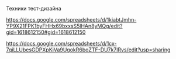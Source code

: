 Техники тест-дизайна

https://docs.google.com/spreadsheets/d/1kiabtJmhn-YP9X21FPK1byFHHx69bxxsS5lHAn8yMQg/edit?gid=1618612150#gid=1618612150

https://docs.google.com/spreadsheets/d/1cx-7qiLLUbesGDPXpKiVa9UgokR6boZTF-DU7k7lRvs/edit?usp=sharing
